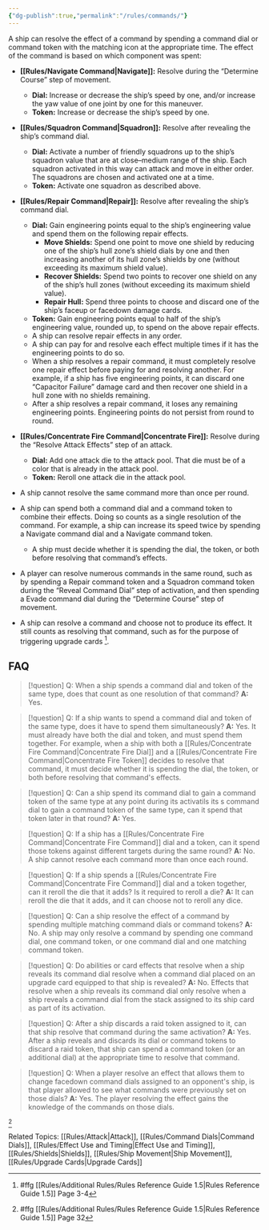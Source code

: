 ```yaml
---
{"dg-publish":true,"permalink":"/rules/commands/"}
---
```


A ship can resolve the effect of a command by spending a command dial or command token with the matching icon at the appropriate time. The effect of the command is based on which component was spent:

- **[[Rules/Navigate Command\|Navigate]]:** Resolve during the “Determine Course” step of movement.
  - **Dial:** Increase or decrease the ship’s speed by one, and/or increase the yaw value of one joint by one for this maneuver.
  - **Token:** Increase or decrease the ship’s speed by one.

- **[[Rules/Squadron Command\|Squadron]]:** Resolve after revealing the ship’s command dial.
  - **Dial:** Activate a number of friendly squadrons up to the ship’s squadron value that are at close–medium range of the ship. Each squadron activated in this way can attack and move in either order. The squadrons are chosen and activated one at a time.
  - **Token:** Activate one squadron as described above.

- **[[Rules/Repair Command\|Repair]]:** Resolve after revealing the ship’s command dial.
  - **Dial:** Gain engineering points equal to the ship’s engineering value and spend them on the following repair effects.
    - **Move Shields:** Spend one point to move one shield by reducing one of the ship’s hull zone’s shield dials by one and then increasing another of its hull zone’s shields by one (without exceeding its maximum shield value).
    - **Recover Shields:** Spend two points to recover one shield on any of the ship’s hull zones (without exceeding its maximum shield value).
    - **Repair Hull:** Spend three points to choose and discard one of the ship’s faceup or facedown damage cards.
  - **Token:** Gain engineering points equal to half of the ship’s engineering value, rounded up, to spend on the above repair effects.
  - A ship can resolve repair effects in any order.
  - A ship can pay for and resolve each effect multiple times if it has the engineering points to do so.
  - When a ship resolves a repair command, it must completely resolve one repair effect before paying for and resolving another. For example, if a ship has five engineering points, it can discard one “Capacitor Failure” damage card and then recover one shield in a hull zone with no shields remaining.
  - After a ship resolves a repair command, it loses any remaining engineering points. Engineering points do not persist from round to round.

- **[[Rules/Concentrate Fire Command\|Concentrate Fire]]:** Resolve during the “Resolve Attack Effects” step of an attack.
  - **Dial:** Add one attack die to the attack pool. That die must be of a color that is already in the attack pool.
  - **Token:** Reroll one attack die in the attack pool.

- A ship cannot resolve the same command more than once per round.
- A ship can spend both a command dial and a command token to combine their effects. Doing so counts as a single resolution of the command. For example, a ship can increase its speed twice by spending a Navigate command dial and a Navigate command token.
  - A ship must decide whether it is spending the dial, the token, or both before resolving that command’s effects.
- A player can resolve numerous commands in the same round, such as by spending a Repair command token and a Squadron command token during the “Reveal Command Dial” step of activation, and then spending a Evade command dial during the “Determine Course” step of movement.
- A ship can resolve a command and choose not to produce its effect. It still counts as resolving that command, such as for the purpose of triggering upgrade cards [^1].
## FAQ

> [!question] Q: When a ship spends a command dial and token of the same type, does that count as one resolution of that command?
> **A:** Yes.

> [!question] Q: If a ship wants to spend a command dial and token of the same type, does it have to spend them simultaneously?
> **A:** Yes. It must already have both the dial and token, and must spend them together. For example, when a ship with both a [[Rules/Concentrate Fire Command\|Concentrate Fire Dial]] and a [[Rules/Concentrate Fire Command\|Concentrate Fire Token]] decides to resolve that command, it must decide whether it is spending the dial, the token, or both before resolving that command's effects.

> [!question] Q: Can a ship spend its command dial to gain a command token of the same type at any point during its activati[](Concentrate%20Fire%20Command.md)ls its [](Concentrate%20Fire%20Command.md)s command dial to gain a command token of the same type, can it spend that token later in that round?
> **A:** Yes.

> [!question] Q: If a ship has a [[Rules/Concentrate Fire Command\|Concentrate Fire Command]] dial and a token, can it spend those tokens against different targets during the same round?
> **A:** No. A ship cannot resolve each command more than once each round.

> [!question] Q: If a ship spends a [[Rules/Concentrate Fire Command\|Concentrate Fire Command]] dial and a token together, can it reroll the die that it adds? Is it required to reroll a die?
> **A:** It can reroll the die that it adds, and it can choose not to reroll any dice.

> [!question] Q: Can a ship resolve the effect of a command by spending multiple matching command dials or command tokens?
> **A:** No. A ship may only resolve a command by spending one command dial, one command token, or one command dial and one matching command token.

> [!question] Q: Do abilities or card effects that resolve when a ship reveals its command dial resolve when a command dial placed on an upgrade card equipped to that ship is revealed?
> **A:** No. Effects that resolve when a ship reveals its command dial only resolve when a ship reveals a command dial from the stack assigned to its ship card as part of its activation.

> [!question] Q: After a ship discards a raid token assigned to it, can that ship resolve that command during the same activation?
> **A:** Yes. After a ship reveals and discards its dial or command tokens to discard a raid token, that ship can spend a command token (or an additional dial) at the appropriate time to resolve that command.

> [!question] Q: When a player resolve an effect that allows them to change facedown command dials assigned to an opponent's ship, is that player allowed to see what commands were previously set on those dials?
> **A:** Yes. The player resolving the effect gains the knowledge of the commands on those dials.

[^2]

Related Topics: [[Rules/Attack\|Attack]], [[Rules/Command Dials\|Command Dials]], [[Rules/Effect Use and Timing\|Effect Use and Timing]], [[Rules/Shields\|Shields]], [[Rules/Ship Movement\|Ship Movement]], [[Rules/Upgrade Cards\|Upgrade Cards]]

[^1]: #ffg [[Rules/Additional Rules/Rules Reference Guide 1.5\|Rules Reference Guide 1.5]] Page 3-4
[^2]: #ffg [[Rules/Additional Rules/Rules Reference Guide 1.5\|Rules Reference Guide 1.5]] Page 32